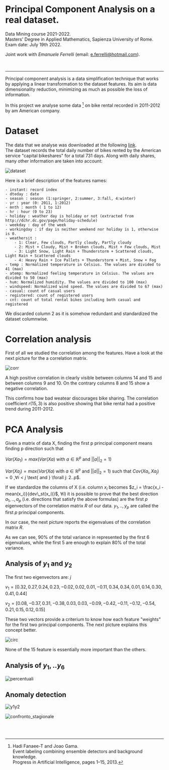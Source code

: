 # Principal Component Analysis on a real dataset.

Data Mining course 2021-2022. <br>
Masters' Degree in Applied Mathematics, Sapienza University of Rome. <br>
Exam date: July 19th 2022.

Joint work with <em>Emanuele Ferrelli</em> (email: [e.ferrelli@hotmail.com](mailto:e.ferrelli#hotmail.com)).

<br/>

---

Principal component analysis is a data 
simplification technique that works by applying 
a linear transformation to the dataset features.
Its aim is data dimensionality reduction, 
minimizing as much as possible the loss of 
information.

In this project we analyse some data [^1] on bike 
rental recorded in 2011-2012 by am American company.

# Dataset
The data that we analyse was downloaded at the 
following [link](https://archive.ics.uci.edu/ml/datasets/Bike+Sharing+Dataset). <br>
The dataset records the total daily number of 
bikes rented by the American service "capital 
bikeshares" for a total 731 days. 
Along with daily shares, many other information 
are taken into account: 

![dataset](dataset.png)


Here is a brief description of the features names:  

	- instant: record index
	- dteday : date
	- season : season (1:springer, 2:summer, 3:fall, 4:winter)
	- yr : year (0: 2011, 1:2012)
	- mnth : month ( 1 to 12)
	- hr : hour (0 to 23)
	- holiday : weather day is holiday or not (extracted from http://dchr.dc.gov/page/holiday-schedule)
	- weekday : day of the week
	- workingday : if day is neither weekend nor holiday is 1, otherwise is 0.
	- weathersit : 
		- 1: Clear, Few clouds, Partly cloudy, Partly cloudy
		- 2: Mist + Cloudy, Mist + Broken clouds, Mist + Few clouds, Mist
		- 3: Light Snow, Light Rain + Thunderstorm + Scattered clouds, Light Rain + Scattered clouds
		- 4: Heavy Rain + Ice Pallets + Thunderstorm + Mist, Snow + Fog
	- temp : Normalized temperature in Celsius. The values are divided to 41 (max)
	- atemp: Normalized feeling temperature in Celsius. The values are divided to 50 (max)
	- hum: Normalized humidity. The values are divided to 100 (max)
	- windspeed: Normalized wind speed. The values are divided to 67 (max)
	- casual: count of casual users
	- registered: count of registered users
	- cnt: count of total rental bikes including both casual and registered

We discarded column 2 as it is somehow redundant 
and standardized the dataset columnwise.

# Correlation analysis
First of all we studied the correlation among the 
features. Have a look at the next picture for the 
a correlation matrix. 

![corr](corr.png)

A high positive correlation 
in clearly visible between columns 14 and 15 and 
between columns 9 and 10. On the contrary columns 
8 and 15 show a negative correlation.

This confirms how bad weatear discourages bike 
sharing.
The correlation coefficient $r(15,3)$ is also 
positive showing that bike rental had a positive 
trend during 2011-2012.

# PCA Analysis
Given a matrix of data X, finding the first p 
principal component means finding p direction 
such that 

$Var(Xa_1)= max(Var(Xa) \text{ with } a \in \mathbb{R}^p \text{ and }||a||_2 = 1)$ 

$Var(Xa_j)= max(Var(Xa) \text{ with } a \in \mathbb{R}^p \text{ and }||a||_2 = 1) \text{ such that } Cov(Xa_i,Xa_j) = 0 \text{ ,} \forall i<j$ \text{ and } \forall j: 2..p$.


If we standardize the columns of X (i.e. column $x_i$
becomes $z_i = \frac{x_i - mean(x_i)}{dev\_st(x_i)}$, $\forall i$) it is 
possible to prove that the best direction $a_1,..,a_p$ 
(i.e. directions that satisfy the above formulas) are the first $p$ 
eigenvectors of the correlation matrix $R$ of our data.
$y_1,..,y_p$ are called the first $p$ principal components.


In our case, the next picture reports the 
eigenvalues of the correlation matrix $R$.

As we can see, 90% of the total variance in 
represented by the first 6 eigenvalues, while the 
first 5 are enough to explain 80% of the total
 variance.

## Analysis of $y_1$ and $y_2$

The first two eigenvectors are: 
$j$

$v_1 = [0.32, 0.27, 0.24, 0.23, -0.02, 0.02, 0.01, -0.11, 0.34, 0.34, 0.01, 0.14, 0.30, 0.41, 0.44]$

$v_2 = [0.08, -0.37, 0.31, -0.38, 0.03, 0.03, -0.09, -0.42, -0.11, -0.12, -0.54, 0.21, 0.15, 0.12, 0.15]$

These two vectors provide a criterium to know how 
each feature "weights" for the first two principal 
components. The next picture explains this concept 
better.

![circ](circ.png)

None of the 15 feature is essentially more 
important than the others.

## Analysis of $y_1,..y_6$
![percentuali](percentuali.png)

## Anomaly detection
![y1y2](y1y2.png)

![confronto_stagionale](confronto_stagionale.png)

<br/><br/>

[^1]: Hadi Fanaee-T and Joao Gama. <br> Event labeling combining ensemble detectors and background knowledge. <br>Progress in Artificial Intelligence, pages 1–15, 2013.





















